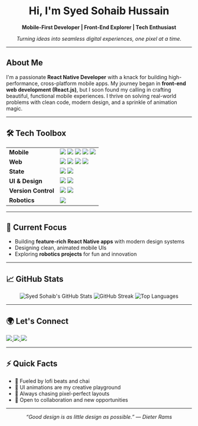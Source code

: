 <h1 align="center">Hi, I'm Syed Sohaib Hussain</h1>
<p align="center">
  <b>Mobile-First Developer | Front-End Explorer | Tech Enthusiast</b>
</p>
<p align="center">
  <em>Turning ideas into seamless digital experiences, one pixel at a time.</em>
</p>

---

## About Me

I'm a passionate **React Native Developer** with a knack for building high-performance, cross-platform mobile apps. My journey began in **front-end web development (React.js)**, but I soon found my calling in crafting beautiful, functional mobile experiences. I thrive on solving real-world problems with clean code, modern design, and a sprinkle of animation magic.

---

## 🛠️ Tech Toolbox

<table>
  <tr>
    <td><b>Mobile</b></td>
    <td>
      <img src="https://img.shields.io/badge/react_native-%2320232a.svg?style=for-the-badge&logo=react&logoColor=%2361DAFB"/>
      <img src="https://img.shields.io/badge/expo-%23000000.svg?style=for-the-badge&logo=expo&logoColor=white"/>
      <img src="https://img.shields.io/badge/CLI-%23000000.svg?style=for-the-badge&logo=react&logoColor=white"/>
      <img src="https://img.shields.io/badge/javascript-%23323330.svg?style=for-the-badge&logo=javascript&logoColor=%23F7DF1E"/>
      <img src="https://img.shields.io/badge/typescript-%23007ACC.svg?style=for-the-badge&logo=typescript&logoColor=white"/>
    </td>
  </tr>
  <tr>
    <td><b>Web</b></td>
    <td>
      <img src="https://img.shields.io/badge/react-%2320232a.svg?style=for-the-badge&logo=react&logoColor=%2361DAFB"/>
      <img src="https://img.shields.io/badge/Next-black?style=for-the-badge&logo=next.js&logoColor=white"/>
      <img src="https://img.shields.io/badge/html5-%23E34F26.svg?style=for-the-badge&logo=html5&logoColor=white"/>
      <img src="https://img.shields.io/badge/css3-%231572B6.svg?style=for-the-badge&logo=css3&logoColor=white"/>
    </td>
  </tr>
  <tr>
    <td><b>State</b></td>
    <td>
      <img src="https://img.shields.io/badge/zustand-%23ff9933.svg?style=for-the-badge&logo=react&logoColor=white"/>
      <img src="https://img.shields.io/badge/redux-%23593d88.svg?style=for-the-badge&logo=redux&logoColor=white"/>
    </td>
  </tr>
  <tr>
    <td><b>UI & Design</b></td>
    <td>
      <img src="https://img.shields.io/badge/tailwindcss-%2338B2AC.svg?style=for-the-badge&logo=tailwind-css&logoColor=white"/>
      <img src="https://img.shields.io/badge/css3-%231572B6.svg?style=for-the-badge&logo=css3&logoColor=white"/>
    </td>
  </tr>
  <tr>
    <td><b>Version Control</b></td>
    <td>
      <img src="https://img.shields.io/badge/git-%23F05032.svg?style=for-the-badge&logo=git&logoColor=white"/>
      <img src="https://img.shields.io/badge/github-%23121011.svg?style=for-the-badge&logo=github&logoColor=white"/>
    </td>
  </tr>
  <tr>
    <td><b>Robotics</b></td>
    <td>
      <img src="https://img.shields.io/badge/arduinoIDE-%232B65EC.svg?style=for-the-badge&logo=arduino&logoColor=white"/>
    </td>
  </tr>
</table>

---

## 🚀 Current Focus

- Building **feature-rich React Native apps** with modern design systems
- Designing clean, animated mobile UIs
- Exploring **robotics projects** for fun and innovation

---

## 📈 GitHub Stats

<p align="center">
  <img src="https://github-readme-stats.vercel.app/api?username=SyedSohaib456&show_icons=true&theme=radical&hide_border=true" alt="Syed Sohaib's GitHub Stats" />
  <img src="https://streak-stats.demolab.com?user=SyedSohaib456&theme=radical&hide_border=true" alt="GitHub Streak" />
  <img src="https://github-readme-stats.vercel.app/api/top-langs/?username=SyedSohaib456&layout=compact&theme=radical&hide_border=true" alt="Top Languages" />
</p>

---

## 🌍 Let's Connect

<p>
  <a href="https://linkedin.com/in/sohaib-hussain456">
    <img src="https://img.shields.io/badge/LinkedIn-%230077B5.svg?style=for-the-badge&logo=linkedin&logoColor=white"/>
  </a>
  <a href="https://instagram.com/syedsohaib456">
    <img src="https://img.shields.io/badge/Instagram-%23E4405F.svg?style=for-the-badge&logo=instagram&logoColor=white"/>
  </a>
  <a href="mailto:sohaibhussain456@gmail.com">
    <img src="https://img.shields.io/badge/Email-D14836?style=for-the-badge&logo=gmail&logoColor=white"/>
  </a>
</p>

---

## ⚡ Quick Facts

- 🧉 Fueled by lofi beats and chai
- 🎨 UI animations are my creative playground
- 🎯 Always chasing pixel-perfect layouts
- 🤝 Open to collaboration and new opportunities

---

<p align="center">
  <em>“Good design is as little design as possible.” — Dieter Rams</em>
</p> 

